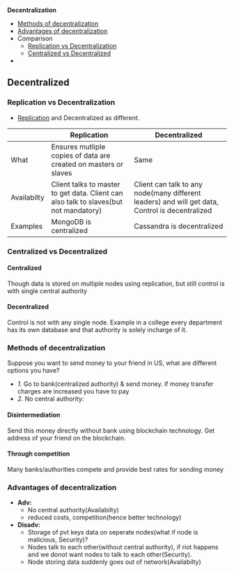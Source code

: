 **Decentralization**
- [Methods of decentralization](#m)
- [Advantages of decentralization](#a)
- Comparison
  - [Replication vs Decentralization](#v1)
  - [Centralized vs Decentralized](#v2)
- 

## Decentralized
<a name=v1></a>
### Replication vs Decentralization
- [Replication](Replication) and Decentralized as different.

||Replication|Decentralized|
|---|---|---|
|What|Ensures mutliple copies of data are created on masters or slaves|Same|
|Availabilty|Client talks to master to get data. Client can also talk to slaves(but not mandatory)|Client can talk to any node(many different leaders) and will get data, Control is decentralized|
|Examples|MongoDB is centralized|Cassandra is decentralized|

<a name=v2></a>
### Centralized vs Decentralized
#### Centralized
Though data is stored on multiple nodes using replication, but still control is with single central authority
#### Decentralized
Control is not with any single node. Example in a college every department has its own database and that authority is solely incharge of it.

<a name=m></a>
### Methods of decentralization
Suppose you want to send money to your friend in US, what are different options you have?
- _1._ Go to bank(centralized authority) & send money. if money transfer charges are increased you have to pay
- _2._ No central authority: 
#### Disintermediation
Send this money directly without bank using blockchain technology. Get address of your friend on the blockchain.
#### Through competition
Many banks/authorities compete and provide best rates for sending money

<a name=a></a>
### Advantages of decentralization
- **Adv:**
  - No central authority(Availabilty)
  - reduced costs, competition(hence better technology)
- **Disadv:**
  - Storage of pvt keys data on seperate nodes(what if node is malicious, Security)?
  - Nodes talk to each other(without central authority), if riot happens and we donot want nodes to talk to each other(Security).
  - Node storing data suddenly goes out of network(Availabilty)

